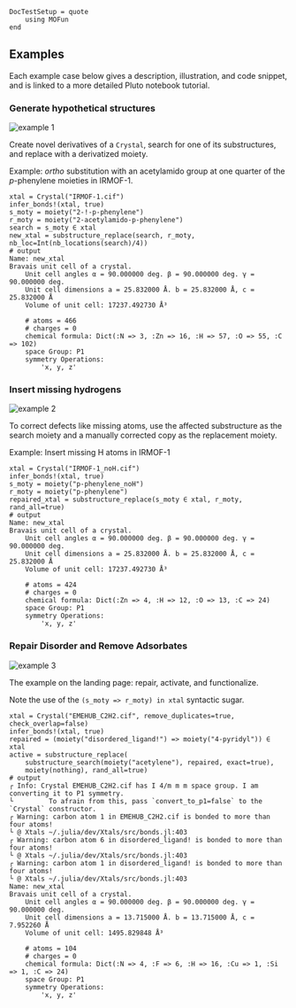 ```@meta
DocTestSetup = quote
    using MOFun
end
```

## Examples

Each example case below gives a description, illustration, and code snippet,
and is linked to a more detailed Pluto notebook tutorial.

### Generate hypothetical structures

![example 1](../../../assets/IRMOF1example.png)

Create novel derivatives of a `Crystal`, search for one of its substructures,
and replace with a derivatized moiety.

Example: *ortho* substitution with an acetylamido group at one quarter of the
*p*-phenylene moieties in IRMOF-1.

```jldoctest
xtal = Crystal("IRMOF-1.cif")
infer_bonds!(xtal, true)
s_moty = moiety("2-!-p-phenylene")
r_moty = moiety("2-acetylamido-p-phenylene")
search = s_moty ∈ xtal
new_xtal = substructure_replace(search, r_moty, nb_loc=Int(nb_locations(search)/4))
# output
Name: new_xtal
Bravais unit cell of a crystal.
	Unit cell angles α = 90.000000 deg. β = 90.000000 deg. γ = 90.000000 deg.
	Unit cell dimensions a = 25.832000 Å. b = 25.832000 Å, c = 25.832000 Å
	Volume of unit cell: 17237.492730 Å³

	# atoms = 466
	# charges = 0
	chemical formula: Dict(:N => 3, :Zn => 16, :H => 57, :O => 55, :C => 102)
	space Group: P1
	symmetry Operations:
		'x, y, z'
```

### Insert missing hydrogens

![example 2](../../../assets/missingHexample.png)

To correct defects like missing atoms, use the affected substructure as the search
moiety and a manually corrected copy as the replacement moiety.

Example: Insert missing H atoms in IRMOF-1

```jldoctest
xtal = Crystal("IRMOF-1_noH.cif")
infer_bonds!(xtal, true)
s_moty = moiety("p-phenylene_noH")
r_moty = moiety("p-phenylene")
repaired_xtal = substructure_replace(s_moty ∈ xtal, r_moty, rand_all=true)
# output
Name: new_xtal
Bravais unit cell of a crystal.
	Unit cell angles α = 90.000000 deg. β = 90.000000 deg. γ = 90.000000 deg.
	Unit cell dimensions a = 25.832000 Å. b = 25.832000 Å, c = 25.832000 Å
	Volume of unit cell: 17237.492730 Å³

	# atoms = 424
	# charges = 0
	chemical formula: Dict(:Zn => 4, :H => 12, :O => 13, :C => 24)
	space Group: P1
	symmetry Operations:
		'x, y, z'
```

### Repair Disorder and Remove Adsorbates

![example 3](../../../assets/landingpageexample.png)

The example on the landing page: repair, activate, and functionalize.

Note the use of the `(s_moty => r_moty) in xtal` syntactic sugar.

```jldoctest
xtal = Crystal("EMEHUB_C2H2.cif", remove_duplicates=true, check_overlap=false)
infer_bonds!(xtal, true)
repaired = (moiety("disordered_ligand!") => moiety("4-pyridyl")) ∈ xtal
active = substructure_replace(
    substructure_search(moiety("acetylene"), repaired, exact=true), 
    moiety(nothing), rand_all=true)
# output
┌ Info: Crystal EMEHUB_C2H2.cif has I 4/m m m space group. I am converting it to P1 symmetry.
└         To afrain from this, pass `convert_to_p1=false` to the `Crystal` constructor.
┌ Warning: carbon atom 1 in EMEHUB_C2H2.cif is bonded to more than four atoms!
└ @ Xtals ~/.julia/dev/Xtals/src/bonds.jl:403
┌ Warning: carbon atom 6 in disordered_ligand! is bonded to more than four atoms!
└ @ Xtals ~/.julia/dev/Xtals/src/bonds.jl:403
┌ Warning: carbon atom 1 in disordered_ligand! is bonded to more than four atoms!
└ @ Xtals ~/.julia/dev/Xtals/src/bonds.jl:403
Name: new_xtal
Bravais unit cell of a crystal.
	Unit cell angles α = 90.000000 deg. β = 90.000000 deg. γ = 90.000000 deg.
	Unit cell dimensions a = 13.715000 Å. b = 13.715000 Å, c = 7.952260 Å
	Volume of unit cell: 1495.829848 Å³

	# atoms = 104
	# charges = 0
	chemical formula: Dict(:N => 4, :F => 6, :H => 16, :Cu => 1, :Si => 1, :C => 24)
	space Group: P1
	symmetry Operations:
		'x, y, z'
```
